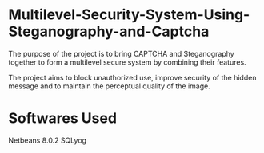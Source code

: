 # Multilevel-Security-System-Using-Steganography-and-Captcha
The purpose of the project is to bring CAPTCHA and Steganography together to form a multilevel secure system by combining their features. 

The  project aims to block unauthorized use, improve security of the hidden message and to maintain the perceptual quality of the image.

# Softwares Used 
  Netbeans 8.0.2
  SQLyog
